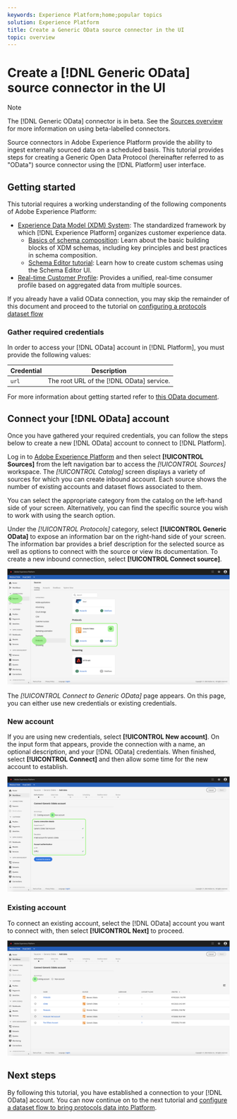 ```yaml
---
keywords: Experience Platform;home;popular topics
solution: Experience Platform
title: Create a Generic OData source connector in the UI
topic: overview
---
```


# Create a [!DNL Generic OData] source connector in the UI

>[!NOTE]
> The [!DNL Generic OData] connector is in beta. See the [Sources overview](../../../../home.md#terms-and-conditions) for more information on using beta-labelled connectors.

Source connectors in Adobe Experience Platform provide the ability to ingest externally sourced data on a scheduled basis. This tutorial provides steps for creating a Generic Open Data Protocol (hereinafter referred to as "OData") source connector using the [!DNL Platform] user interface.

## Getting started

This tutorial requires a working understanding of the following components of Adobe Experience Platform:

*   [Experience Data Model (XDM) System](../../../../../xdm/home.md): The standardized framework by which [!DNL Experience Platform] organizes customer experience data.
    *   [Basics of schema composition](../../../../../xdm/schema/composition.md): Learn about the basic building blocks of XDM schemas, including key principles and best practices in schema composition.
    *   [Schema Editor tutorial](../../../../../xdm/tutorials/create-schema-ui.md): Learn how to create custom schemas using the Schema Editor UI.
*   [Real-time Customer Profile](../../../../../profile/home.md): Provides a unified, real-time consumer profile based on aggregated data from multiple sources.

If you already have a valid OData connection, you may skip the remainder of this document and proceed to the tutorial on [configuring a protocols dataset flow](../../dataflow/protocols.md)

### Gather required credentials

In order to access your [!DNL OData] account in [!DNL Platform], you must provide the following values:

| Credential | Description |
| ---------- | ----------- |
| `url` | The root URL of the [!DNL OData] service. |

For more information about getting started refer to [this OData document](https://www.odata.org/getting-started/basic-tutorial/).

## Connect your [!DNL OData] account

Once you have gathered your required credentials, you can follow the steps below to create a new [!DNL OData] account to connect to [!DNL Platform].

Log in to <a href="https://platform.adobe.com" target="_blank">Adobe Experience Platform</a> and then select **[!UICONTROL Sources]** from the left navigation bar to access the *[!UICONTROL Sources]* workspace. The *[!UICONTROL Catalog]* screen displays a variety of sources for which you can create inbound account. Each source shows the number of existing accounts and dataset flows associated to them.

You can select the appropriate category from the catalog on the left-hand side of your screen. Alternatively, you can find the specific source you wish to work with using the search option.

Under the *[!UICONTROL Protocols]* category, select **[!UICONTROL Generic OData]** to expose an information bar on the right-hand side of your screen. The information bar provides a brief description for the selected source as well as options to connect with the source or view its documentation. To create a new inbound connection, select **[!UICONTROL Connect source]**.

![catalog](../../../../images/tutorials/create/odata/catalog.png)

The *[!UICONTROL Connect to Generic OData]* page appears. On this page, you can either use new credentials or existing credentials.

### New account

If you are using new credentials, select **[!UICONTROL New account]**. On the input form that appears, provide the connection with a name, an optional description, and your [!DNL OData] credentials. When finished, select **[!UICONTROL Connect]** and then allow some time for the new account to establish.

![connect](../../../../images/tutorials/create/odata/connect.png)

### Existing account

To connect an existing account, select the [!DNL OData] account you want to connect with, then select **[!UICONTROL Next]** to proceed.

![existing](../../../../images/tutorials/create/odata/existing.png)

## Next steps

By following this tutorial, you have established a connection to your [!DNL OData] account. You can now continue on to the next tutorial and [configure a dataset flow to bring protocols data into Platform](../../dataflow/protocols.md).